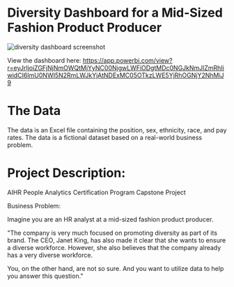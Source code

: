 # Diversity Dashboard for a Mid-Sized Fashion Product Producer

![diversity dashboard screenshot](https://user-images.githubusercontent.com/23224784/114099624-1e3e2080-9891-11eb-9a78-3b9f6b80555e.jpg)

View the dashboard here: https://app.powerbi.com/view?r=eyJrIjoiZGFjNjNmOWQtMjYyNC00NjgwLWFiODgtMDc0NGJkNmJlZmRhIiwidCI6ImU0NWI5N2RmLWJkYjAtNDExMC05OTkzLWE5YjRhOGNjY2NhMiJ9

# The Data 

The data is an Excel file containing the position, sex, ethnicity, race, and pay rates. The data is a fictional dataset based on a real-world business problem. 

# Project Description: 

AIHR People Analytics Certification Program Capstone Project

Business Problem: 

Imagine you are an HR analyst at a mid-sized fashion product producer. 

"The company is very much focused on promoting diversity as part of its brand. The CEO, Janet King, has also made it clear that she wants to ensure a diverse workforce. However, she also believes that the company already has a very diverse workforce. 

You, on the other hand, are not so sure. And you want to utilize data to help you answer this question."
